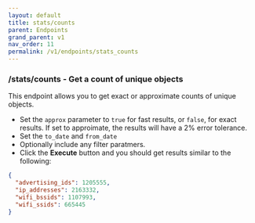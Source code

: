 ```yaml
---
layout: default
title: stats/counts
parent: Endpoints
grand_parent: v1
nav_order: 11
permalink: /v1/endpoints/stats_counts
---
```


### /stats/counts - Get a count of unique objects
This endpoint allows you to get exact or approximate counts of unique objects.

- Set the `approx` parameter to `true` for fast results, or `false`, for exact results.  If set to approimate, the results will have a 2% error tolerance.
- Set the `to_date` and `from_date`
- Optionally include any filter paratmers.
- Click the **Execute** button and you should get results similar to the following:

```json
{
  "advertising_ids": 1205555,
  "ip_addresses": 2163332,
  "wifi_bssids": 1107993,
  "wifi_ssids": 665445
}
```